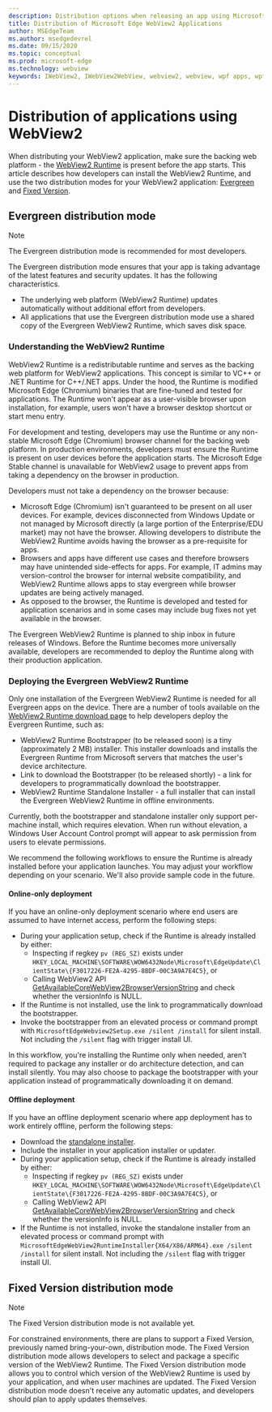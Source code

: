 ```yaml
---
description: Distribution options when releasing an app using Microsoft Edge WebView2
title: Distribution of Microsoft Edge WebView2 Applications
author: MSEdgeTeam
ms.author: msedgedevrel
ms.date: 09/15/2020
ms.topic: conceptual
ms.prod: microsoft-edge
ms.technology: webview
keywords: IWebView2, IWebView2WebView, webview2, webview, wpf apps, wpf, edge, ICoreWebView2, ICoreWebView2Host, browser control, edge html
---
```


# Distribution of applications using WebView2  

When distributing your WebView2 application, make sure the backing web platform - the [WebView2 Runtime](#understanding-the-webview2-runtime) is present before the app starts. This article describes how developers can install the WebView2 Runtime, and use the two distribution modes for your WebView2 application:  [Evergreen](#evergreen-distribution-mode) and [Fixed Version](#fixed-version-distribution-mode).  

## Evergreen distribution mode  

> [!NOTE]
> The Evergreen distribution mode is recommended for most developers.  

The Evergreen distribution mode ensures that your app is taking advantage of the latest features and security updates.  It has the following characteristics.  

*   The underlying web platform (WebView2 Runtime) updates automatically without additional effort from developers.  
*   All applications that use the Evergreen distribution mode use a shared copy of the Evergreen WebView2 Runtime, which saves disk space.  

### Understanding the WebView2 Runtime  

WebView2 Runtime is a redistributable runtime and serves as the backing web platform for WebView2 applications. This concept is similar to VC++ or .NET Runtime for C++/.NET apps. Under the hood, the Runtime is modified Microsoft Edge (Chromium) binaries that are fine-tuned and tested for applications. The Runtime won't appear as a user-visible browser upon installation, for example, users won't have a browser desktop shortcut or start menu entry.

For development and testing, developers may use the Runtime or any non-stable Microsoft Edge (Chromium) browser channel for the backing web platform. In production environments, developers must ensure the Runtime is present on user devices before the application starts. The Microsoft Edge Stable channel is unavailable for WebView2 usage to prevent apps from taking a dependency on the browser in production. 

Developers must not take a dependency on the browser because:

* Microsoft Edge (Chromium) isn't guaranteed to be present on all user devices. For example, devices disconnected from Windows Update or not managed by Microsoft directly (a large portion of the Enterprise/EDU market) may not have the browser. Allowing developers to distribute the WebView2 Runtime avoids having the browser as a pre-requisite for apps.
* Browsers and apps have different use cases and therefore browsers may have unintended side-effects for apps. For example, IT admins may version-control the browser for internal website compatibility, and WebView2 Runtime allows apps to stay evergreen while browser updates are being actively managed.
* As opposed to the browser, the Runtime is developed and tested for application scenarios and in some cases may include bug fixes not yet available in the browser.


The Evergreen WebView2 Runtime is planned to ship inbox in future releases of Windows. Before the Runtime becomes more universally available, developers are recommended to deploy the Runtime along with their production application.

### Deploying the Evergreen WebView2 Runtime

Only one installation of the Evergreen WebView2 Runtime is needed for all Evergreen apps on the device. There are a number of tools available on the [WebView2 Runtime download page][Webview2Installer] to help developers deploy the Evergreen Runtime, such as:

* WebView2 Runtime Bootstrapper (to be released soon) is a tiny (approximately 2 MB) installer. This installer downloads and installs the Evergreen Runtime from Microsoft servers that matches the user's device architecture.
* Link to download the Bootstrapper (to be released shortly) - a link for developers to programmatically download the bootstrapper.
* WebView2 Runtime Standalone Installer - a full installer that can install the Evergreen WebView2 Runtime in offline environments.

Currently, both the bootstrapper and standalone installer only support per-machine install, which requires elevation. When run without elevation, a Windows User Account Control prompt will appear to ask permission from users to elevate permissions.

We recommend the following workflows to ensure the Runtime is already installed before your application launches. You may adjust your workflow depending on your scenario. We'll also provide sample code in the future.

#### Online-only deployment

If you have an online-only deployment scenario where end users are assumed to have internet access, perform the following steps:

* During your application setup, check if the Runtime is already installed by either:
    * Inspecting if regkey `pv (REG_SZ)` exists under `HKEY_LOCAL_MACHINE\SOFTWARE\WOW6432Node\Microsoft\EdgeUpdate\ClientState\{F3017226-FE2A-4295-8BDF-00C3A9A7E4C5}`, or
    * Calling WebView2 API [GetAvailableCoreWebView2BrowserVersionString](../reference/win32/0-9-622/webview2-idl.md#getavailablecorewebview2browserversionstring) and check whether the versionInfo is NULL.
* If the Runtime is not installed, use the link to programmatically download the bootstrapper.
* Invoke the bootstrapper from an elevated process or command prompt with `MicrosoftEdgeWebview2Setup.exe /silent /install` for silent install. Not including the `/silent` flag with trigger install UI.

In this workflow, you're installing the Runtime only when needed, aren't required to package any installer or do architecture detection, and can install silently. You may also choose to package the bootstrapper with your application instead of programmatically downloading it on demand.

#### Offline deployment

If you have an offline deployment scenario where app deployment has to work entirely offline, perform the following steps:

* Download the [standalone installer][Webview2Installer].
* Include the installer in your application installer or updater.  
* During your application setup, check if the Runtime is already installed by either:
    * Inspecting if regkey `pv (REG_SZ)` exists under `HKEY_LOCAL_MACHINE\SOFTWARE\WOW6432Node\Microsoft\EdgeUpdate\ClientState\{F3017226-FE2A-4295-8BDF-00C3A9A7E4C5}`, or
    * Calling WebView2 API [GetAvailableCoreWebView2BrowserVersionString](../reference/win32/0-9-622/webview2-idl.md#getavailablecorewebview2browserversionstring) and check whether the versionInfo is NULL.
* If the Runtime is not installed, invoke the standalone installer from an elevated process or command prompt with `MicrosoftEdgeWebView2RuntimeInstaller{X64/X86/ARM64}.exe /silent /install` for silent install. Not including the `/silent` flag with trigger install UI.

## Fixed Version distribution mode  

> [!NOTE]
> The Fixed Version distribution mode is not available yet.  

For constrained environments, there are plans to support a Fixed Version, previously named bring-your-own, distribution mode. The Fixed Version distribution mode allows developers to select and package a specific version of the WebView2 Runtime. The Fixed Version distribution mode allows you to control which version of the WebView2 Runtime is used by your application, and when user machines are updated. The Fixed Version distribution mode doesn't receive any automatic updates, and developers should plan to apply updates themselves.  


<!-- links -->  

[ConceptsVersioning]: ./versioning.md "Understanding browser versions and WebView2 | Microsoft Docs"  

[ReferenceWin3209622WebviewIdl]: ../reference/win32/0-9-622/webview2-idl.md  "Globals | Microsoft Docs"  

[Webview2Installer]: https://developer.microsoft.com/microsoft-edge/webview2 "WebView2 Installer"  
